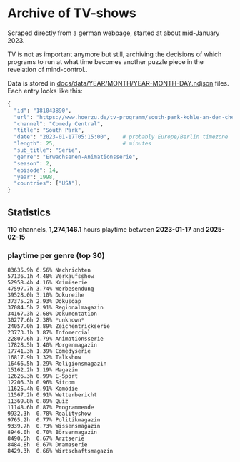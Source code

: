 # Archive of TV-shows

Scraped directly from a german webpage, started at about mid-January 2023.

TV is not as important anymore but still, archiving the decisions of which programs to run at what time
becomes another puzzle piece in the revelation of mind-control.. 

Data is stored in [docs/data/YEAR/MONTH/YEAR-MONTH-DAY.ndjson](docs/data/) files. 
Each entry looks like this:

```python
{
  "id": "181043890", 
  "url": "https://www.hoerzu.de/tv-programm/south-park-kohle-an-den-chefkoch/bid_181043890/", 
  "channel": "Comedy Central", 
  "title": "South Park", 
  "date": "2023-01-17T05:15:00",    # probably Europe/Berlin timezone 
  "length": 25,                     # minutes 
  "sub_title": "Serie", 
  "genre": "Erwachsenen-Animationsserie", 
  "season": 2, 
  "episode": 14, 
  "year": 1998, 
  "countries": ["USA"],
}
```

## Statistics

**110** channels, **1,274,146.1** hours playtime between **2023-01-17** and **2025-02-15**


### playtime per genre (top 30)

    83635.9h 6.56% Nachrichten
    57136.1h 4.48% Verkaufsshow
    52958.4h 4.16% Krimiserie
    47597.7h 3.74% Werbesendung
    39528.0h 3.10% Dokureihe
    37375.2h 2.93% Dokusoap
    37084.5h 2.91% Regionalmagazin
    34167.3h 2.68% Dokumentation
    30277.6h 2.38% *unknown*
    24057.0h 1.89% Zeichentrickserie
    23773.1h 1.87% Infomercial
    22807.6h 1.79% Animationsserie
    17828.5h 1.40% Morgenmagazin
    17741.3h 1.39% Comedyserie
    16817.9h 1.32% Talkshow
    16466.5h 1.29% Religionsmagazin
    15162.2h 1.19% Magazin
    12626.3h 0.99% E-Sport
    12206.3h 0.96% Sitcom
    11625.4h 0.91% Komödie
    11567.2h 0.91% Wetterbericht
    11369.8h 0.89% Quiz
    11148.6h 0.87% Programmende
    9932.3h  0.78% Realityshow
    9765.2h  0.77% Politikmagazin
    9339.7h  0.73% Wissensmagazin
    8946.0h  0.70% Börsenmagazin
    8490.5h  0.67% Arztserie
    8484.8h  0.67% Dramaserie
    8429.3h  0.66% Wirtschaftsmagazin
